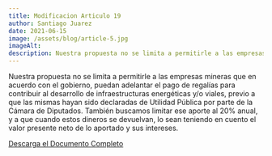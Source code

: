 ```yaml
---
title: Modificacion Articulo 19
author: Santiago Juarez
date: 2021-06-15
image: /assets/blog/article-5.jpg
imageAlt: 
description: Nuestra propuesta no se limita a permitirle a las empresas mineras que en acuerdo con el gobierno, puedan adelantar el pago de regalías para contribuir al desarrollo de infraestructuras energéticas y/o viales, previo a que las mismas hayan sido declaradas de Utilidad Pública por parte de la Cámara de Diputados. También buscamos limitar ese aporte al 20% anual, y a que cuando estos dineros se devuelvan, lo sean teniendo en cuento el valor presente neto de lo aportado y sus intereses.
---
```


Nuestra propuesta no se limita a permitirle a las empresas mineras que en acuerdo con el
gobierno, puedan adelantar el pago de regalías para contribuir al desarrollo de infraestructuras
energéticas y/o viales, previo a que las mismas hayan sido declaradas de Utilidad Pública por
parte de la Cámara de Diputados. También buscamos limitar ese aporte al 20% anual, y a que
cuando estos dineros se devuelvan, lo sean teniendo en cuento el valor presente neto de lo
aportado y sus intereses.

[Descarga el Documento Completo](/assets/blog/modificacion-articulo-19.pdf)
